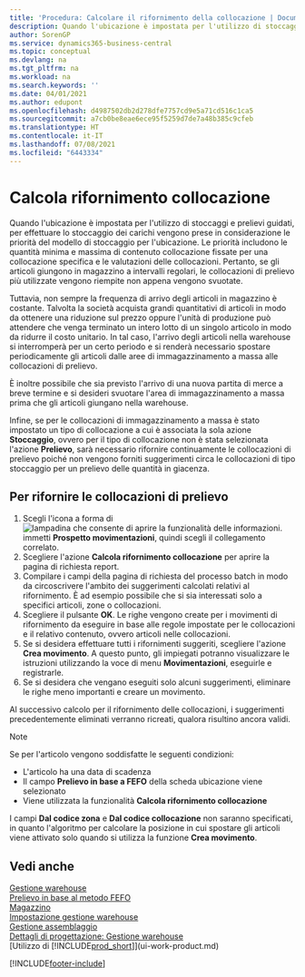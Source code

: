 ```yaml
---
title: 'Procedura: Calcolare il rifornimento della collocazione | Documenti Microsoft'
description: Quando l'ubicazione è impostata per l'utilizzo di stoccaggi e prelievi guidati, per effettuare lo stoccaggio dei carichi vengono prese in considerazione le priorità del modello di stoccaggio per l'ubicazione.
author: SorenGP
ms.service: dynamics365-business-central
ms.topic: conceptual
ms.devlang: na
ms.tgt_pltfrm: na
ms.workload: na
ms.search.keywords: ''
ms.date: 04/01/2021
ms.author: edupont
ms.openlocfilehash: d4987502db2d278dfe7757cd9e5a71cd516c1ca5
ms.sourcegitcommit: a7cb0be8eae6ece95f5259d7de7a48b385c9cfeb
ms.translationtype: HT
ms.contentlocale: it-IT
ms.lasthandoff: 07/08/2021
ms.locfileid: "6443334"
---
```

# <a name="calculate-bin-replenishment"></a>Calcola rifornimento collocazione
Quando l'ubicazione è impostata per l'utilizzo di stoccaggi e prelievi guidati, per effettuare lo stoccaggio dei carichi vengono prese in considerazione le priorità del modello di stoccaggio per l'ubicazione. Le priorità includono le quantità minima e massima di contenuto collocazione fissate per una collocazione specifica e le valutazioni delle collocazioni. Pertanto, se gli articoli giungono in magazzino a intervalli regolari, le collocazioni di prelievo più utilizzate vengono riempite non appena vengono svuotate.  

Tuttavia, non sempre la frequenza di arrivo degli articoli in magazzino è costante. Talvolta la società acquista grandi quantitativi di articoli in modo da ottenere una riduzione sul prezzo oppure l'unità di produzione può attendere che venga terminato un intero lotto di un singolo articolo in modo da ridurre il costo unitario. In tal caso, l'arrivo degli articoli nella warehouse si interromperà per un certo periodo e si renderà necessario spostare periodicamente gli articoli dalle aree di immagazzinamento a massa alle collocazioni di prelievo.  

È inoltre possibile che sia previsto l'arrivo di una nuova partita di merce a breve termine e si desideri svuotare l'area di immagazzinamento a massa prima che gli articoli giungano nella warehouse.  

Infine, se per le collocazioni di immagazzinamento a massa è stato impostato un tipo di collocazione a cui è associata la sola azione **Stoccaggio**, ovvero per il tipo di collocazione non è stata selezionata l'azione **Prelievo**, sarà necessario rifornire continuamente le collocazioni di prelievo poiché non vengono forniti suggerimenti circa le collocazioni di tipo stoccaggio per un prelievo delle quantità in giacenza.  

## <a name="to-replenish-pick-bins"></a>Per rifornire le collocazioni di prelievo  
1.  Scegli l'icona a forma di ![lampadina che consente di aprire la funzionalità delle informazioni.](media/ui-search/search_small.png "Informazioni sull'operazione che si desidera eseguire") immetti **Prospetto movimentazioni**, quindi scegli il collegamento correlato.  
2.  Scegliere l'azione **Calcola rifornimento collocazione** per aprire la pagina di richiesta report.  
3.  Compilare i campi della pagina di richiesta del processo batch in modo da circoscrivere l'ambito dei suggerimenti calcolati relativi al rifornimento. È ad esempio possibile che si sia interessati solo a specifici articoli, zone o collocazioni.  
4.  Scegliere il pulsante **OK**. Le righe vengono create per i movimenti di rifornimento da eseguire in base alle regole impostate per le collocazioni e il relativo contenuto, ovvero articoli nelle collocazioni.  
5.  Se si desidera effettuare tutti i rifornimenti suggeriti, scegliere l'azione **Crea movimento**. A questo punto, gli impiegati potranno visualizzare le istruzioni utilizzando la voce di menu **Movimentazioni**, eseguirle e registrarle.  
6.  Se si desidera che vengano eseguiti solo alcuni suggerimenti, eliminare le righe meno importanti e creare un movimento.  

Al successivo calcolo per il rifornimento delle collocazioni, i suggerimenti precedentemente eliminati verranno ricreati, qualora risultino ancora validi.  

> [!NOTE]  
>  Se per l'articolo vengono soddisfatte le seguenti condizioni:  
>   
>  -   L'articolo ha una data di scadenza  
> -   Il campo **Prelievo in base a FEFO** della scheda ubicazione viene selezionato  
> -   Viene utilizzata la funzionalità **Calcola rifornimento collocazione**  
>   
>  I campi **Dal codice zona** e **Dal codice collocazione** non saranno specificati, in quanto l'algoritmo per calcolare la posizione in cui spostare gli articoli viene attivato solo quando si utilizza la funzione **Crea movimento**.  

## <a name="see-also"></a>Vedi anche  
[Gestione warehouse](warehouse-manage-warehouse.md)  
[Prelievo in base al metodo FEFO](warehouse-picking-by-fefo.md)  
[Magazzino](inventory-manage-inventory.md)  
[Impostazione gestione warehouse](warehouse-setup-warehouse.md)     
[Gestione assemblaggio](assembly-assemble-items.md)    
[Dettagli di progettazione: Gestione warehouse](design-details-warehouse-management.md)  
[Utilizzo di [!INCLUDE[prod_short](includes/prod_short.md)]](ui-work-product.md)


[!INCLUDE[footer-include](includes/footer-banner.md)]